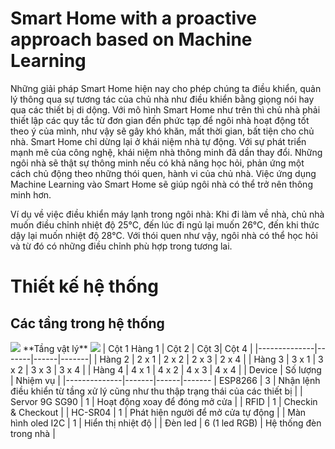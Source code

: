 # Smart Home with a proactive approach based on Machine Learning
  Những giải pháp Smart Home hiện nay cho phép chúng ta điều khiển, quản lý thông qua sự tương tác của chủ nhà như điều khiển bằng giọng nói hay qua các thiết bị di dộng. Với mô hình Smart Home như trên thì chủ nhà phải thiết lập các quy tắc từ đơn gian đến phức tạp để ngôi nhà hoạt động tốt theo ý của mình, như vậy sẽ gây khó khăn, mất thời gian, bất tiện cho chủ nhà. Smart Home chỉ dừng lại ở khái niệm nhà tự động. Với sự phát triển mạnh mẽ của công nghệ, khái niệm nhà thông minh đã dần thay đổi. Những ngôi nhà sẽ thật sự thông minh nếu có khả năng học hỏi, phản ứng một cách chủ động theo những thói quen, hành vi của chủ nhà. Việc ứng dụng Machine Learning vào Smart Home sẽ giúp ngôi nhà có thể trở nên thông minh hơn.
  
  Ví dụ về việc điều khiển máy lạnh trong ngôi nhà: 
  Khi đi làm về nhà, chủ nhà muốn điều chỉnh nhiệt độ 25°C, đến lúc đi ngủ lại muốn 26°C, đến khi thức dậy lại muốn nhiệt độ     28°C. Với thói quen như vậy, ngôi nhà có thể học hỏi và từ đó có những điều chỉnh phù hợp trong tương lai.
  
 # Thiết kế hệ thống
 
 ## Các tầng trong hệ thống
 <img src="https://imgur.com/Yw80t7b">
 **Tầng vật lý**
 <img src="https://imgur.com/a/0RUkS2v">
 | Cột 1 Hàng 1 | Cột 2 | Cột 3| Cột 4 |
|--------------|-------|------|-------|
| Hàng 2 | 2 x 1 | 2 x 2 | 2 x 3 | 2 x 4 |
| Hàng 3 | 3 x 1 | 3 x 2 | 3 x 3 | 3 x 4 |
| Hàng 4 | 4 x 1 | 4 x 2 | 4 x 3 | 4 x 4 |
| Device | Số lượng | Nhiệm vụ |
|--------------|-------|------|-------
| ESP8266 | 3 | Nhận lệnh điều khiển từ tầng xử lý cũng như thu thập trạng thái của các thiết bị |
| Servor 9G SG90 | 1  | Hoạt động xoay để đóng mở cửa |
| RFID | 1 | Checkin & Checkout |
| HC-SR04 | 1 | Phát hiện người để mở cửa tự động |
| Màn hình oled I2C | 1 | Hiển thị nhiệt độ |
| Đèn led | 6 (1 led RGB) | Hệ thống đèn trong nhà |
